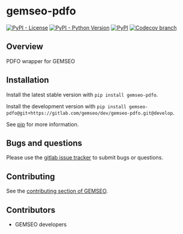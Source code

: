 <!--
Copyright 2021 IRT Saint Exupéry, https://www.irt-saintexupery.com

This work is licensed under the Creative Commons Attribution-ShareAlike 4.0
International License. To view a copy of this license, visit
http://creativecommons.org/licenses/by-sa/4.0/ or send a letter to Creative
Commons, PO Box 1866, Mountain View, CA 94042, USA.
-->

# gemseo-pdfo

[![PyPI - License](https://img.shields.io/pypi/l/gemseo-pdfo)](https://www.gnu.org/licenses/lgpl-3.0.en.html)
[![PyPI - Python Version](https://img.shields.io/pypi/pyversions/gemseo-pdfo)](https://pypi.org/project/gemseo-pdfo/)
[![PyPI](https://img.shields.io/pypi/v/gemseo-pdfo)](https://pypi.org/project/gemseo-pdfo/)
[![Codecov branch](https://img.shields.io/codecov/c/gitlab/gemseo:dev/gemseo-pdfo/develop)](https://app.codecov.io/gl/gemseo:dev/gemseo-pdfo)

## Overview

PDFO wrapper for GEMSEO

## Installation

Install the latest stable version with `pip install gemseo-pdfo`.

Install the development version with
`pip install gemseo-pdfo@git+https://gitlab.com/gemseo/dev/gemseo-pdfo.git@develop`.

See [pip](https://pip.pypa.io/en/stable/getting-started/) for more information.

## Bugs and questions

Please use the [gitlab issue tracker](https://gitlab.com/gemseo/dev/gemseo-pdfo/-/issues)
to submit bugs or questions.

## Contributing

See the [contributing section of GEMSEO](https://gemseo.readthedocs.io/en/stable/software/developing.html#dev).

## Contributors

- GEMSEO developers
